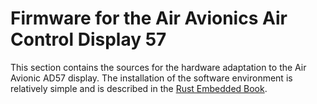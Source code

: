 Firmware for the Air Avionics Air Control Display 57
====================================================

This section contains the sources for the hardware adaptation to the Air Avionic AD57 display. The installation of the software 
environment is relatively simple and is described in the [Rust Embedded Book](https://docs.rust-embedded.org/book).
